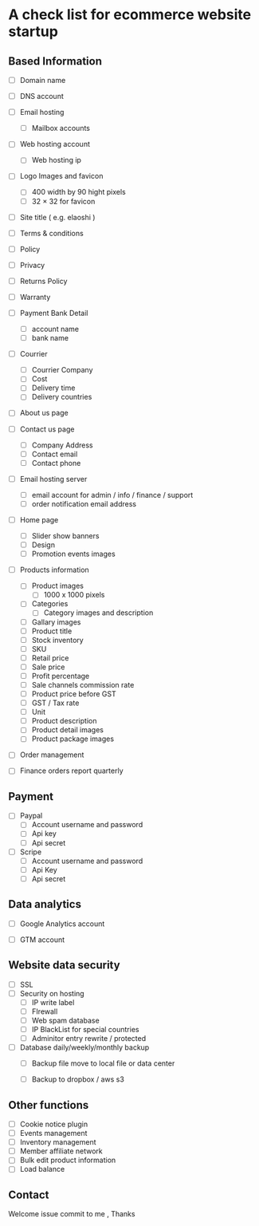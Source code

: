 # A check list for ecommerce website startup

##  Based Information


- [ ] Domain name 
- [ ] DNS account
- [ ] Email hosting
	- [ ] Mailbox accounts
- [ ] Web hosting account
	- [ ] Web hosting ip 	
- [ ] Logo Images and favicon
	- [ ] 400 width by 90 hight pixels
	- [ ] 32 × 32 for favicon  
- [ ] Site title ( e.g. elaoshi )
- [ ] Terms & conditions
- [ ] Policy
- [ ] Privacy
- [ ] Returns Policy
- [ ] Warranty
- [ ] Payment Bank Detail
	- [ ] account name
	- [ ] bank name
- [ ] Courrier
	- [ ] Courrier Company
	- [ ] Cost
	- [ ] Delivery time
	- [ ] Delivery countries
- [ ] About us page
- [ ] Contact us page
	- [ ] Company Address
	- [ ] Contact email
	- [ ] Contact phone
- [ ] Email hosting server
	- [ ] email account for admin / info / finance / support
	- [ ] order notification email address
- [ ] Home page 
	- [ ] Slider show banners
	- [ ] Design
	- [ ] Promotion events images
- [ ] Products information
	- [ ] Product images
		- [ ] 1000 x 1000 pixels
	- [ ] Categories
		- [ ] Category images and description
	- [ ] Gallary images
	- [ ] Product title
	- [ ] Stock inventory
	- [ ] SKU
	- [ ] Retail price
	- [ ] Sale price
	- [ ] Profit percentage
	- [ ] Sale channels commission rate
	- [ ] Product price before GST
	- [ ] GST / Tax rate
	- [ ] Unit
	- [ ] Product description
	- [ ] Product detail images
	- [ ] Product package images
- [ ] Order management
- [ ] Finance orders report quarterly



## Payment

- [ ] Paypal
	- [ ] Account username and password
	- [ ] Api key
	- [ ] Api secret
- [ ] Scripe
	- [ ] Account username and password
	- [ ] Api Key
	- [ ] Api secret

## Data analytics	
- [ ] Google Analytics account	
- [ ] GTM account
	

## Website data security
- [ ] SSL
- [ ] Security on hosting
	- [ ] IP write label 
	- [ ] FIrewall
	- [ ] Web spam database
	- [ ] IP BlackList for  special countries
	- [ ] Adminitor entry rewrite / protected
- [ ] Database daily/weekly/monthly backup
	- [ ] Backup file move to local file or data center 
	- [ ] Backup to dropbox / aws s3


## Other functions
- [ ] Cookie notice plugin
- [ ] Events management
- [ ] Inventory management
- [ ] Member affiliate network
- [ ] Bulk edit product information
- [ ] Load balance

## Contact
Welcome issue commit to me , Thanks
